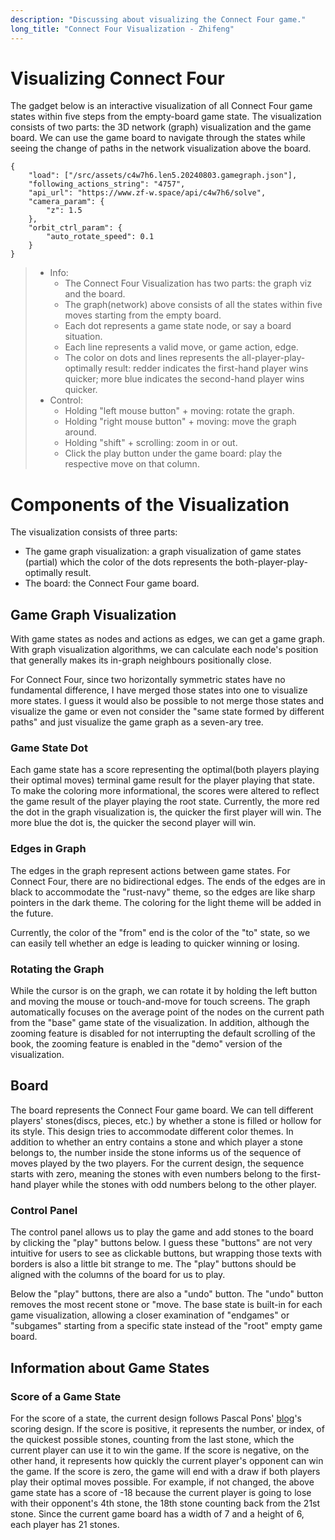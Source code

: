 ```yaml
---
description: "Discussing about visualizing the Connect Four game."
long_title: "Connect Four Visualization - Zhifeng"
---
```


# Visualizing Connect Four

The gadget below is an interactive visualization of all Connect Four game states within five steps from the empty-board game state. The visualization consists of two parts: the 3D network (graph) visualization and the game board. We can use the game board to navigate through the states while seeing the change of paths in the network visualization above the board.

```con4_graph
{
    "load": ["/src/assets/c4w7h6.len5.20240803.gamegraph.json"],
    "following_actions_string": "4757",
    "api_url": "https://www.zf-w.space/api/c4w7h6/solve",
    "camera_param": {
        "z": 1.5
    },
    "orbit_ctrl_param": {
        "auto_rotate_speed": 0.1
    }
}
```

> - Info:
>   - The Connect Four Visualization has two parts: the graph viz and the board.
>   - The graph(network) above consists of all the states within five moves starting from the empty board.
>   - Each dot represents a game state node, or say a board situation.
>   - Each line represents a valid move, or game action, edge.
>   - The color on dots and lines represents the all-player-play-optimally result: redder indicates the first-hand player wins quicker; more blue indicates the second-hand player wins quicker.
> - Control:
>   - Holding "left mouse button" + moving: rotate the graph.
>   - Holding "right mouse button" + moving: move the graph around.
>   - Holding "shift" + scrolling: zoom in or out.
>   - Click the play button under the game board: play the respective move on that column.

# Components of the Visualization

The visualization consists of three parts:

- The game graph visualization: a graph visualization of game states (partial) which the color of the dots represents the both-player-play-optimally result.
- The board: the Connect Four game board.

## Game Graph Visualization

With game states as nodes and actions as edges, we can get a game graph. With graph visualization algorithms, we can calculate each node's position that generally makes its in-graph neighbours positionally close.

For Connect Four, since two horizontally symmetric states have no fundamental difference, I have merged those states into one to visualize more states. I guess it would also be possible to not merge those states and visualize the game or even not consider the "same state formed by different paths" and just visualize the game graph as a seven-ary tree.

### Game State Dot

Each game state has a score representing the optimal(both players playing their optimal moves) terminal game result for the player playing that state. To make the coloring more informational, the scores were altered to reflect the game result of the player playing the root state. Currently, the more red the dot in the graph visualization is, the quicker the first player will win. The more blue the dot is, the quicker the second player will win.

### Edges in Graph

The edges in the graph represent actions between game states. For Connect Four, there are no bidirectional edges. The ends of the edges are in black to accommodate the "rust-navy" theme, so the edges are like sharp pointers in the dark theme. The coloring for the light theme will be added in the future.

Currently, the color of the "from" end is the color of the "to" state, so we can easily tell whether an edge is leading to quicker winning or losing.

### Rotating the Graph

While the cursor is on the graph, we can rotate it by holding the left button and moving the mouse or touch-and-move for touch screens. The graph automatically focuses on the average point of the nodes on the current path from the "base" game state of the visualization. In addition, although the zooming feature is disabled for not interrupting the default scrolling of the book, the zooming feature is enabled in the "demo" version of the visualization.

## Board

The board represents the Connect Four game board. We can tell different players' stones(discs, pieces, etc.) by whether a stone is filled or hollow for its style. This design tries to accommodate different color themes. In addition to whether an entry contains a stone and which player a stone belongs to, the number inside the stone informs us of the sequence of moves played by the two players. For the current design, the sequence starts with zero, meaning the stones with even numbers belong to the first-hand player while the stones with odd numbers belong to the other player.

### Control Panel

The control panel allows us to play the game and add stones to the board by clicking the "play" buttons below. I guess these "buttons" are not very intuitive for users to see as clickable buttons, but wrapping those texts with borders is also a little bit strange to me. The "play" buttons should be aligned with the columns of the board for us to play.

Below the "play" buttons, there are also a "undo" button. The "undo" button removes the most recent stone or "move. The base state is built-in for each game visualization, allowing a closer examination of "endgames" or "subgames" starting from a specific state instead of the "root" empty game board.

## Information about Game States

### Score of a Game State

For the score of a state, the current design follows Pascal Pons' [blog](http://blog.gamesolver.org)'s scoring design. If the score is positive, it represents the number, or index, of the quickest possible stones, counting from the last stone, which the current player can use it to win the game. If the score is negative, on the other hand, it represents how quickly the current player's opponent can win the game. If the score is zero, the game will end with a draw if both players play their optimal moves possible. For example, if not changed, the above game state has a score of -18 because the current player is going to lose with their opponent's 4th stone, the 18th stone counting back from the 21st stone. Since the current game board has a width of 7 and a height of 6, each player has 21 stones.

